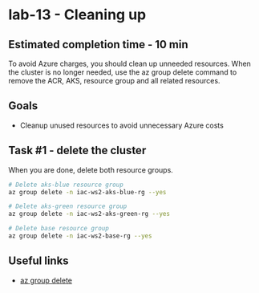 # lab-13 - Cleaning up

## Estimated completion time - 10 min

To avoid Azure charges, you should clean up unneeded resources. When the cluster is no longer needed, use the az group delete command to remove the ACR, AKS, resource group and all related resources.

## Goals

* Cleanup unused resources to avoid unnecessary Azure costs

## Task #1 - delete the cluster

When you are done, delete both resource groups.

```bash
# Delete aks-blue resource group
az group delete -n iac-ws2-aks-blue-rg --yes

# Delete aks-green resource group
az group delete -n iac-ws2-aks-green-rg --yes

# Delete base resource group
az group delete -n iac-ws2-base-rg --yes
```

## Useful links

* [az group delete](https://docs.microsoft.com/en-us/cli/azure/group?view=azure-cli-latest&WT.mc_id=AZ-MVP-5003837#az_group_delete)
